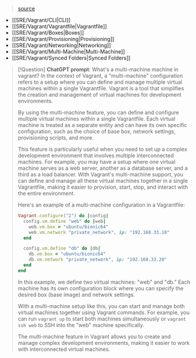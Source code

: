 > [source](https://developer.hashicorp.com/vagrant/docs)

* [[SRE/Vagrant/CLI|CLI]]
* [[SRE/Vagrant/Vagrantfile|Vagrantfile]]
* [[SRE/Vagrant/Boxes|Boxes]]
* [[SRE/Vagrant/Provisioning|Provisioning]]
* [[SRE/Vagrant/Networking|Networking]]
* [[SRE/Vagrant/Multi-Machine|Multi-Machine]]
* [[SRE/Vagrant/Synced Folders|Synced Folders]]

> [!Question]
> **ChatGPT prompt**: What's a multi-machine machine in vagrant?
> In the context of Vagrant, a "multi-machine" configuration refers to a setup where you can define and manage multiple virtual machines within a single Vagrantfile. Vagrant is a tool that simplifies the creation and management of virtual machines for development environments.
> 
> By using the multi-machine feature, you can define and configure multiple virtual machines within a single Vagrantfile. Each virtual machine is treated as a separate entity and can have its own specific configuration, such as the choice of base box, network settings, provisioning scripts, and more.
> 
> This feature is particularly useful when you need to set up a complex development environment that involves multiple interconnected machines. For example, you may have a setup where one virtual machine serves as a web server, another as a database server, and a third as a load balancer. With Vagrant's multi-machine support, you can define and manage all these virtual machines together in a single Vagrantfile, making it easier to provision, start, stop, and interact with the entire environment.
> 
> Here's an example of a multi-machine configuration in a Vagrantfile:
> ```ruby
> Vagrant.configure("2") do |config|
>   config.vm.define "web" do |web|
>     web.vm.box = "ubuntu/bionic64"
>     web.vm.network "private_network", ip: "192.168.33.10"
>   end
> 
>   config.vm.define "db" do |db|
>     db.vm.box = "ubuntu/bionic64"
>     db.vm.network "private_network", ip: "192.168.33.20"
>   end
> end
> ```
> 
> In this example, we define two virtual machines: "web" and "db." Each machine has its own configuration block where you can specify the desired box (base image) and network settings.
> 
> With a multi-machine setup like this, you can start and manage both virtual machines together using Vagrant commands. For example, you can run `vagrant up` to start both machines simultaneously or `vagrant ssh web` to SSH into the "web" machine specifically.
> 
> The multi-machine feature in Vagrant allows you to create and manage complex development environments, making it easier to work with interconnected virtual machines.